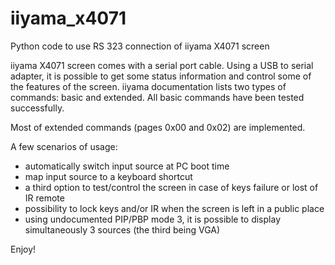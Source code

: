 # iiyama_x4071
Python code to use RS 323 connection of iiyama X4071 screen

iiyama X4071 screen comes with a serial port cable.
Using a USB to serial adapter, it is possible to get some status information and control some of the features of the screen.
iiyama documentation lists two types of commands: basic and extended.
All basic commands have been tested successfully.

Most of extended commands (pages 0x00 and 0x02) are implemented.

A few scenarios of usage:
- automatically switch input source at PC boot time
- map input source to a keyboard shortcut
- a third option to test/control the screen in case of keys failure or lost of IR remote
- possibility to lock keys and/or IR when the screen is left in a public place
- using undocumented PIP/PBP mode 3, it is possible to display simultaneously 3 sources (the third being VGA)

Enjoy!
